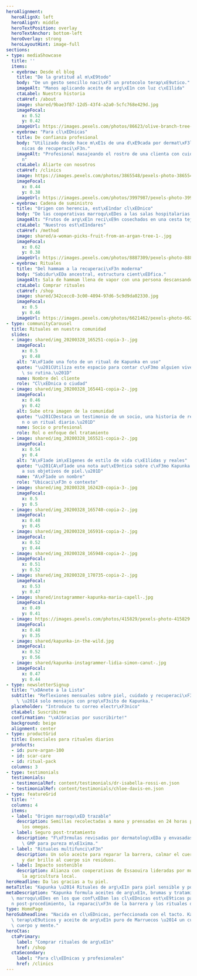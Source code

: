 ```yaml
---
heroAlignment:
  heroAlignX: left
  heroAlignY: middle
  heroTextPosition: overlay
  heroTextAnchor: bottom-left
  heroOverlay: strong
  heroLayoutHint: image-full
sections:
- type: mediaShowcase
  title: ''
  items:
  - eyebrow: Desde el blog
    title: "De la gratitud al m\xE9todo"
    body: "De un gesto sencillo naci\xF3 un protocolo terap\xE9utico."
    imageAlt: "Manos aplicando aceite de arg\xE1n con luz c\xE1lida"
    ctaLabel: Nuestra historia
    ctaHref: /about
    image: shared/9bae3f87-12d5-43f4-a2a0-5cfc768e429d.jpg
    imageFocal:
      x: 0.52
      y: 0.42
    imageUrl: https://images.pexels.com/photos/86623/olive-branch-tree-leaves-86623.jpeg?auto=compress&cs=tinysrgb&w=1920
  - eyebrow: "Para cl\xEDnicas"
    title: De confianza profesional
    body: "Utilizado desde hace m\xE1s de una d\xE9cada por dermat\xF3logos y cl\xED\
      nicas de recuperaci\xF3n."
    imageAlt: "Profesional masajeando el rostro de una clienta con cuidado de arg\xE1\
      n"
    ctaLabel: Aliarte con nosotros
    ctaHref: /clinics
    image: https://images.pexels.com/photos/3865548/pexels-photo-3865548.jpeg?auto=compress&cs=tinysrgb&w=1920
    imageFocal:
      x: 0.44
      y: 0.38
    imageUrl: https://images.pexels.com/photos/3997987/pexels-photo-3997987.jpeg?auto=compress&cs=tinysrgb&w=1920
  - eyebrow: Cadena de suministro
    title: "Origen con herencia, est\xE1ndar cl\xEDnico"
    body: "De las cooperativas marroqu\xEDes a las salas hospitalarias."
    imageAlt: "Frutos de arg\xE1n reci\xE9n cosechados en una cesta tejida"
    ctaLabel: "Nuestros est\xE1ndares"
    ctaHref: /method
    image: shared/a-woman-picks-fruit-from-an-argan-tree-1-.jpg
    imageFocal:
      x: 0.62
      y: 0.38
    imageUrl: https://images.pexels.com/photos/8887309/pexels-photo-8887309.jpeg?auto=compress&cs=tinysrgb&w=1920
  - eyebrow: Rituales
    title: "Del hammam a la recuperaci\xF3n moderna"
    body: "Sabidur\xEDa ancestral, estructura cient\xEDfica."
    imageAlt: Sala de hammam llena de vapor con una persona descansando
    ctaLabel: Comprar rituales
    ctaHref: /shop
    image: shared/342cecc0-3c00-4094-97d6-5c9d9da02330.jpg
    imageFocal:
      x: 0.5
      y: 0.46
    imageUrl: https://images.pexels.com/photos/6621462/pexels-photo-6621462.jpeg?auto=compress&cs=tinysrgb&w=1920
- type: communityCarousel
  title: Rituales en nuestra comunidad
  slides:
  - image: shared/img_20200328_165251-copia-3-.jpg
    imageFocal:
      x: 0.5
      y: 0.48
    alt: "A\xF1ade una foto de un ritual de Kapunka en uso"
    quote: "\u201CUtiliza este espacio para contar c\xF3mo alguien vive Kapunka en\
      \ su rutina.\u201D"
    name: Nombre del cliente
    role: "Cl\xEDnica o ciudad"
  - image: shared/img_20200328_165441-copia-2-.jpg
    imageFocal:
      x: 0.46
      y: 0.42
    alt: Sube otra imagen de la comunidad
    quote: "\u201CDestaca un testimonio de un socio, una historia de recuperaci\xF3\
      n o un ritual diario.\u201D"
    name: Socio o profesional
    role: Rol o enfoque del tratamiento
  - image: shared/img_20200328_165521-copia-2-.jpg
    imageFocal:
      x: 0.54
      y: 0.4
    alt: "A\xF1ade im\xE1genes de estilo de vida c\xE1lidas y reales"
    quote: "\u201CA\xF1ade una nota aut\xE9ntica sobre c\xF3mo Kapunka acompa\xF1\
      a sus objetivos de piel.\u201D"
    name: "A\xF1ade un nombre"
    role: "Ubicaci\xF3n o contexto"
  - image: shared/img_20200328_162420-copia-3-.jpg
    imageFocal:
      x: 0.5
      y: 0.5
  - image: shared/img_20200328_165740-copia-2-.jpg
    imageFocal:
      x: 0.48
      y: 0.45
  - image: shared/img_20200328_165916-copia-2-.jpg
    imageFocal:
      x: 0.52
      y: 0.44
  - image: shared/img_20200328_165948-copia-2-.jpg
    imageFocal:
      x: 0.51
      y: 0.52
  - image: shared/img_20200328_170735-copia-2-.jpg
    imageFocal:
      x: 0.53
      y: 0.47
  - image: shared/instagrammer-kapunka-maria-capell-.jpg
    imageFocal:
      x: 0.49
      y: 0.41
  - image: https://images.pexels.com/photos/415829/pexels-photo-415829.jpeg?auto=compress&cs=tinysrgb&w=1920
    imageFocal:
      x: 0.48
      y: 0.35
  - image: shared/kapunka-in-the-wild.jpg
    imageFocal:
      x: 0.52
      y: 0.56
  - image: shared/kapunka-instagrammer-lidia-simon-canut-.jpg
    imageFocal:
      x: 0.47
      y: 0.44
- type: newsletterSignup
  title: "\xDAnete a la Lista"
  subtitle: "Reflexiones mensuales sobre piel, cuidado y recuperaci\xF3n. Sin ruido\
    \ \u2014 solo mensajes con prop\xF3sito de Kapunka."
  placeholder: "Introduce tu correo electr\xF3nico"
  ctaLabel: Suscribirme
  confirmation: "\xA1Gracias por suscribirte!"
  background: beige
  alignment: center
- type: productGrid
  title: Esenciales para rituales diarios
  products:
  - id: pure-argan-100
  - id: scar-care
  - id: ritual-pack
  columns: 3
- type: testimonials
  testimonials:
  - testimonialRef: content/testimonials/dr-isabella-rossi-en.json
  - testimonialRef: content/testimonials/chloe-davis-en.json
- type: featureGrid
  title: ''
  columns: 4
  items:
  - label: "Origen marroqu\xED trazable"
    description: Semillas recolectadas a mano y prensadas en 24 horas para preservar
      los omegas.
  - label: Seguro post-tratamiento
    description: "F\xF3rmulas revisadas por dermatolog\xEDa y envasadas en instalaciones\
      \ GMP para pureza m\xE1xima."
  - label: "Rituales multifunci\xF3n"
    description: Un solo aceite para reparar la barrera, calmar el cuero cabelludo
      y dar brillo al cuerpo sin residuos.
  - label: Impacto sostenible
    description: Alianza con cooperativas de Essaouira lideradas por mujeres que sostienen
      la agricultura local.
heroHeadline: Da las gracias a tu piel.
metaTitle: "Kapunka \u2014 Rituales de arg\xE1n para piel sensible y post-procedimiento"
metaDescription: "Kapunka formula aceites de arg\xE1n, brumas y tratamientos de hammam\
  \ marroqu\xEDes en los que conf\xEDan las cl\xEDnicas est\xE9ticas para la recuperaci\xF3\
  n post-procedimiento, la reparaci\xF3n de la barrera y los rituales diarios."
type: HomePage
heroSubheadline: "Nacida en cl\xEDnicas, perfeccionada con el tacto. Kapunka une rituales\
  \ terap\xE9uticos y aceite de arg\xE1n puro de Marruecos \u2014 un cuidado que reconecta\
  \ cuerpo y mente."
heroCtas:
  ctaPrimary:
    label: "Comprar rituales de arg\xE1n"
    href: /shop
  ctaSecondary:
    label: "Para cl\xEDnicas y profesionales"
    href: /clinics
---
```

